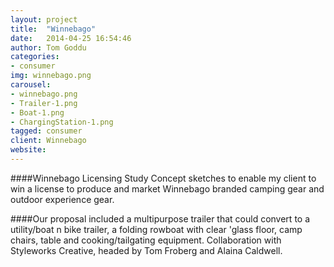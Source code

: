 ```yaml
---
layout: project
title:  "Winnebago"
date:   2014-04-25 16:54:46
author: Tom Goddu
categories:
- consumer
img: winnebago.png
carousel:
- winnebago.png
- Trailer-1.png
- Boat-1.png
- ChargingStation-1.png
tagged: consumer
client: Winnebago
website: 
---
```

####Winnebago Licensing Study
Concept sketches to enable my client to win a license to produce and market Winnebago branded camping gear and outdoor experience gear. 

####Our proposal included a multipurpose trailer that could convert to a utility/boat n bike trailer, a folding rowboat with clear 'glass floor, camp chairs, table and cooking/tailgating equipment. Collaboration with Styleworks Creative, headed by Tom Froberg and Alaina Caldwell.
